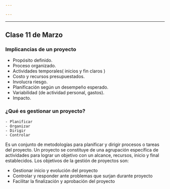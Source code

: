 ```yaml
---

---
```

***
## Clase 11 de Marzo
### Implicancias de un proyecto

- Propósito definido.
- Proceso organizado.
- Actividades temporales( inicios y fin claros )
- Costo y recursos presupuestados.
- Involucra riesgo.
- Planificación según un desempeño esperado.
- Variabilidad (de actividad personal, gastos).
- Impacto.

### ¿Qué es gestionar un proyecto?
	- Planificar
	- Organizar
	- Dirigir
	- Controlar
Es un conjunto de metodologías para planificar y dirigir procesos o tareas del proyecto. Un proyecto se constituye de una agrupación específica de actividades para lograr un objetivo con un alcance, recursos, inicio y final establecidos. Los objetivos de la gestión de proyectos son:
- Gestionar inicio y evolución del proyecto
- Controlar y responder ante problemas que surjan durante proyecto
- Facilitar la finalización y aprobación del proyecto
